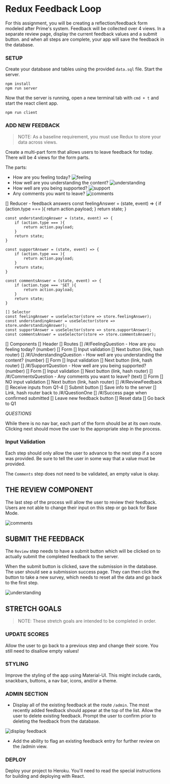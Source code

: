 # Redux Feedback Loop

For this assignment, you will be creating a reflection/feedback form modeled after Prime's system. Feedback will be collected over 4 views. In a separate review page, display the current feedback values and a submit button. and when all steps are complete, your app will save the feedback in the database. 

### SETUP

Create your database and tables using the provided `data.sql` file. Start the server.

```
npm install
npm run server
```

Now that the server is running, open a new terminal tab with `cmd + t` and start the react client app.

```
npm run client
```

### ADD NEW FEEDBACK

> NOTE: As a baseline requirement, you must use Redux to store your data across views.

Create a multi-part form that allows users to leave feedback for today. 
There will be 4 views for the form parts.

The parts:
- How are you feeling today?
![feeling](wireframes/feeling.png)
- How well are you understanding the content?
![understanding](wireframes/understanding.png)
- How well are you being supported?
![support](wireframes/supported.png)
- Any comments you want to leave?
![comments](wireframes/comments.png)


[] Reducer - feedback answers
    const feelingAnswer = (state, event) => {
        if (action.type === ){
            return action.payload;
        }
        return state;
    }

    const understandingAnswer = (state, event) => {
        if (action.type === ){
            return action.payload;
        }
        return state;
    }

    const supportAnswer = (state, event) => {
        if (action.type === ){
            return action.payload;
        }
        return state;
    }

    const commentsAnswer = (state, event) => {
        if (action.type === 'SET_){
            return action.payload;
        }
        return state;
    }

    [] Selector
    const feelingAnswer = useSelector(store => store.feelingAnswer);
    const understandingAnswer = useSelector(store => store.understandingAnswer);
    const supportAnswer = useSelector(store => store.supportAnswer);
    const commentsAnswer = useSelector(store => store.commentsAnswer);

[] Components
    [] Header
    [] Routes
        [] /#/FeelingQuestion - How are you feeling today? (number)
            [] Form
            [] Input validation
            [] Next button (link, hash router)
        [] /#/UnderstandingQuestion - How well are you understanding the content? (number)
            [] Form
            [] Input validation
            [] Next button (link, hash router)
        [] /#/SupportQuestion - How well are you being supported? (number)
            [] Form
            [] Input validation
            [] Next button (link, hash router)
        [] /#/CommentsQuestion - Any comments you want to leave? (text)
            [] Form
            [] NO input validation
            [] Next button (link, hash router)
        [] /#/ReviewFeedback
            [] Receive inputs from Q1-4
            [] Submit button
                [] Save info to the server
                [] Link, hash router back to /#/QuestionOne
        [] /#/Success page when confirmed submitted
            [] Leave new feedback button
                [] Reset data
                [] Go back to Q1

*QUESTIONS*

While there is no nav bar, each part of the form should be at its own route. Clicking next should move the user to the appropriate step in the process.

### Input Validation

Each step should only allow the user to advance to the next step if a score was provided. Be sure to tell the user in some way that a value must be provided.

The `Comments` step does not need to be validated, an empty value is okay.

## THE REVIEW COMPONENT

The last step of the process will allow the user to review their feedback. Users are not able to change their input on this step or go back for Base Mode. 

![comments](wireframes/review-active.png)

## SUBMIT THE FEEDBACK

The `Review` step needs to have a submit button which will be clicked on to actually submit the completed feedback to the server.

When the submit button is clicked, save the submission in the database. The user should see a submission success page. They can then click the button to take a new survey, which needs to reset all the data and go back to the first step.

![understanding](wireframes/page-five.png)


## STRETCH GOALS

> NOTE: These stretch goals are intended to be completed in order.

### UPDATE SCORES

Allow the user to go back to a previous step and change their score. You still need to disallow empty values!

### STYLING
Improve the styling of the app using Material-UI. This might include cards, snackbars, buttons, a nav bar, icons, and/or a theme. 

### ADMIN SECTION

- Display all of the existing feedback at the route `/admin`. The most recently added feedback should appear at the top of the list. Allow the user to delete existing feedback. Prompt the user to confirm prior to deleting the feedback from the database.

![display feedback](wireframes/admin.png)

- Add the ability to flag an existing feedback entry for further review on the /admin view.

### DEPLOY
Deploy your project to Heroku. You'll need to read the special instructions for building and deploying with React. 

